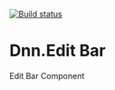 [![Build status](https://ci.appveyor.com/api/projects/status/kulw7u4vret7x6ro?svg=true)](https://ci.appveyor.com/project/DnnAutomation/dnn-editbar)

# Dnn.Edit Bar
Edit Bar Component
